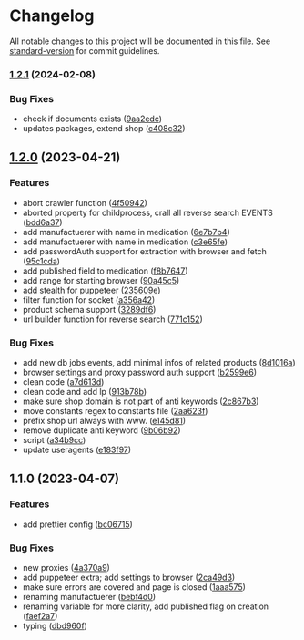 # Changelog

All notable changes to this project will be documented in this file. See [standard-version](https://github.com/conventional-changelog/standard-version) for commit guidelines.

### [1.2.1](https://github.com/dctrbx/DoctorBoxPreisvergleichPackage/compare/v1.2.0...v1.2.1) (2024-02-08)


### Bug Fixes

* check if documents exists ([9aa2edc](https://github.com/dctrbx/DoctorBoxPreisvergleichPackage/commit/9aa2edc647353734c442a54c616dcf1831f59cd8))
* updates packages, extend shop ([c408c32](https://github.com/dctrbx/DoctorBoxPreisvergleichPackage/commit/c408c32c5d334d864dc4170d503ba98dc001c07e))

## [1.2.0](https://github.com/dctrbx/DoctorBoxPreisvergleichPackage/compare/v1.1.0...v1.2.0) (2023-04-21)


### Features

* abort crawler function ([4f50942](https://github.com/dctrbx/DoctorBoxPreisvergleichPackage/commit/4f50942ebaa397b6d08afa3f2d8fd1dfc6938ccd))
* aborted property for childprocess,  crall all reverse search EVENTS ([bdd6a37](https://github.com/dctrbx/DoctorBoxPreisvergleichPackage/commit/bdd6a373da45152abb5030c4df5d0014b20ba03b))
* add manufactuerer with name in medication ([6e7b7b4](https://github.com/dctrbx/DoctorBoxPreisvergleichPackage/commit/6e7b7b4480fc837a916dcbd6aea8ef0e4facce6b))
* add manufactuerer with name in medication ([c3e65fe](https://github.com/dctrbx/DoctorBoxPreisvergleichPackage/commit/c3e65feb46f4648b11ad6c4789d12b5b7b093610))
* add passwordAuth support for extraction with browser and fetch ([95c1cda](https://github.com/dctrbx/DoctorBoxPreisvergleichPackage/commit/95c1cda18bc66262a1812696407feaeb84d67e39))
* add published field to medication ([f8b7647](https://github.com/dctrbx/DoctorBoxPreisvergleichPackage/commit/f8b76474b853e0b8d1a2de0e090cfb31b8a3b8dd))
* add range for starting browser ([90a45c5](https://github.com/dctrbx/DoctorBoxPreisvergleichPackage/commit/90a45c5d984849a085688a7009cb438598fe1fbf))
* add stealth for puppeteer ([235609e](https://github.com/dctrbx/DoctorBoxPreisvergleichPackage/commit/235609eabac08a9a02314033f70f7d22432140e1))
* filter function for socket ([a356a42](https://github.com/dctrbx/DoctorBoxPreisvergleichPackage/commit/a356a423fe6febe306dceacec6a49be7fde365d3))
* product schema support ([3289df6](https://github.com/dctrbx/DoctorBoxPreisvergleichPackage/commit/3289df6935d84412f4c720f4710cd7af41ec396f))
* url builder function for reverse search ([771c152](https://github.com/dctrbx/DoctorBoxPreisvergleichPackage/commit/771c152650caac4cfe67b0ae8845b280bac70dbd))


### Bug Fixes

* add new db jobs events, add minimal infos of related products ([8d1016a](https://github.com/dctrbx/DoctorBoxPreisvergleichPackage/commit/8d1016a1c9ed6019281df0d12efa50346423d15d))
* browser settings and proxy password auth support ([b2599e6](https://github.com/dctrbx/DoctorBoxPreisvergleichPackage/commit/b2599e67bdb806af7478fb8e2e48d9e6c8f5c336))
* clean code ([a7d613d](https://github.com/dctrbx/DoctorBoxPreisvergleichPackage/commit/a7d613dc02f8d9c267b02a2e2c7a081583d5c2b0))
* clean code and add lp ([913b78b](https://github.com/dctrbx/DoctorBoxPreisvergleichPackage/commit/913b78b190623f423f94b36b90e4129e9bc86353))
* make sure shop domain is not part of anti keywords ([2c867b3](https://github.com/dctrbx/DoctorBoxPreisvergleichPackage/commit/2c867b3b95a87f0c653d1cd964b1ad00dded49d3))
* move constants regex to constants file ([2aa623f](https://github.com/dctrbx/DoctorBoxPreisvergleichPackage/commit/2aa623f30d79904a9d100e50085c77491bcf8e8d))
* prefix shop url always with www. ([e145d81](https://github.com/dctrbx/DoctorBoxPreisvergleichPackage/commit/e145d811923a64314edffdde5a1ad4ae8b70f496))
* remove duplicate anti keyword ([9b06b92](https://github.com/dctrbx/DoctorBoxPreisvergleichPackage/commit/9b06b9291c24aef61fd2f3d529142b54b9cfe7e1))
* script ([a34b9cc](https://github.com/dctrbx/DoctorBoxPreisvergleichPackage/commit/a34b9ccb3e6d8cc97659159adfcf25e52ea22f3d))
* update useragents ([e183f97](https://github.com/dctrbx/DoctorBoxPreisvergleichPackage/commit/e183f97c00ff130ccea66a3ea3f9c539731d51e9))

## 1.1.0 (2023-04-07)


### Features

* add prettier config ([bc06715](https://github.com/dctrbx/DoctorBoxPreisvergleichPackage/commit/bc06715be532edb522bfc9f2594060bf5298c1d8))


### Bug Fixes

*  new proxies ([4a370a9](https://github.com/dctrbx/DoctorBoxPreisvergleichPackage/commit/4a370a931b6e22e498d3d5314bae27286dd518d0))
* add puppeteer extra; add settings to browser ([2ca49d3](https://github.com/dctrbx/DoctorBoxPreisvergleichPackage/commit/2ca49d37e93739ef38b7b176ece5f205ac573f68))
* make sure errors are covered and page is closed ([1aaa575](https://github.com/dctrbx/DoctorBoxPreisvergleichPackage/commit/1aaa5754eb065cece1ec5591ec9b70ecfad4cfb5))
* renaming manufactuerer ([bebf4d0](https://github.com/dctrbx/DoctorBoxPreisvergleichPackage/commit/bebf4d084db3102d6edecb57028c5f6d3960ea7d))
* renaming variable for more clarity, add published flag on creation ([faef2a7](https://github.com/dctrbx/DoctorBoxPreisvergleichPackage/commit/faef2a765072082582035050c51b2f28bcb9ee1c))
* typing ([dbd960f](https://github.com/dctrbx/DoctorBoxPreisvergleichPackage/commit/dbd960fc8eb32b0a3bc9f282b508f5b851246e12))
